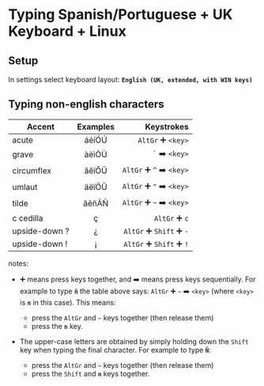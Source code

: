 # Typing Spanish/Portuguese + UK Keyboard + Linux

## Setup

In settings select keyboard layout: **`English (UK, extended, with WIN keys)`**

## Typing non-english characters

Accent        | Examples | Keystrokes
------------- |:--------:| ----------:
acute         | áéíÓÚ    | `AltGr` :heavy_plus_sign: `<key>`
grave         | àèìÒÙ    | `` ` `` :arrow_right: `<key>`
circumflex    | âêîÔÛ    | `AltGr` :heavy_plus_sign: `^` :arrow_right: `<key>`
umlaut        | äëïÖÜ    | `AltGr` :heavy_plus_sign: `"` :arrow_right: `<key>`
tilde         | ãẽñÃÑ    | `AltGr` :heavy_plus_sign: `~` :arrow_right: `<key>`
c cedilla     | ç        | `AltGr` :heavy_plus_sign: `c`
upside-down ? | ¿        | `AltGr` :heavy_plus_sign: `Shift` :heavy_plus_sign: `-`
upside-down ! | ¡        | `AltGr` :heavy_plus_sign: `Shift` :heavy_plus_sign: `!`

notes:
- :heavy_plus_sign: means press keys together, and :arrow_right: means press keys sequentially. For example to type **`ñ`** the table above says: `AltGr` :heavy_plus_sign: `~` :arrow_right: `<key>` (where `<key>` is **`n`** in this case). This means: 
    - press the `AltGr` and `~` keys together (then release them)
    - press the **`n`** key.

- The upper-case letters are obtained by simply holding down the `Shift` key when typing the final character. For example to type **`Ñ`**:
    - press the `AltGr` and `~` keys together (then release them)
    - press the `Shift` and **`n`** keys together.
